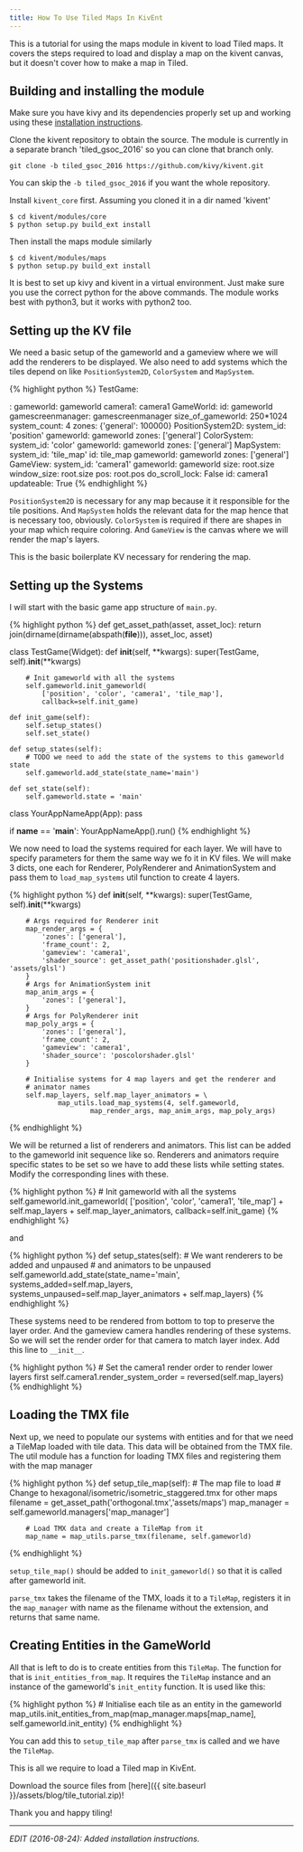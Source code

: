 ```yaml
---
title: How To Use Tiled Maps In KivEnt
---
```


This is a tutorial for using the maps module in kivent to load Tiled maps. It
covers the steps required to load and display a map on the kivent canvas, but
it doesn't cover how to make a map in Tiled.

## Building and installing the module

Make sure you have kivy and its dependencies properly set up and working using
these [installation instructions](https://kivy.org/docs/gettingstarted/installation.html).

Clone the kivent repository to obtain the source. The module is currently in a
separate branch 'tiled\_gsoc\_2016' so you can clone that branch only.

```
git clone -b tiled_gsoc_2016 https://github.com/kivy/kivent.git
```

You can skip the `-b tiled_gsoc_2016` if you want the whole repository.

Install `kivent_core` first. Assuming you cloned it in a dir named 'kivent'

```
$ cd kivent/modules/core
$ python setup.py build_ext install
```

Then install the maps module similarly

```
$ cd kivent/modules/maps
$ python setup.py build_ext install
```

It is best to set up kivy and kivent in a virtual environment. Just make sure
you use the correct python for the above commands. The module works
best with python3, but it works with python2 too.

## Setting up the KV file

We need a basic setup of the gameworld and a gameview where we will add the
renderers to be displayed. We also need to add systems which the tiles depend
on like `PositionSystem2D`, `ColorSystem` and `MapSystem`.

{% highlight python %}
TestGame:

<TestGame>:
    gameworld: gameworld
    camera1: camera1
    GameWorld:
        id: gameworld
        gamescreenmanager: gamescreenmanager
        size_of_gameworld: 250*1024
        system_count: 4
        zones: {'general': 100000}
        PositionSystem2D:
            system_id: 'position'
            gameworld: gameworld
            zones: ['general']
        ColorSystem:
            system_id: 'color'
            gameworld: gameworld
            zones: ['general']
        MapSystem:
            system_id: 'tile_map'
            id: tile_map
            gameworld: gameworld
            zones: ['general']
        GameView:
            system_id: 'camera1'
            gameworld: gameworld
            size: root.size
            window_size: root.size
            pos: root.pos
            do_scroll_lock: False
            id: camera1
            updateable: True
{% endhighlight %}

`PositionSystem2D` is necessary for any map because it it responsible for the
tile positions. And `MapSystem` holds the relevant data for the map hence that
is necessary too, obviously. `ColorSystem` is required if there are shapes in
your map which require coloring. And `GameView` is the canvas where we will
render the map's layers.

This is the basic boilerplate KV necessary for rendering the map.

## Setting up the Systems

I will start with the basic game app structure of `main.py`.

{% highlight python %}
def get_asset_path(asset, asset_loc):
    return join(dirname(dirname(abspath(__file__))), asset_loc, asset)

class TestGame(Widget):
    def __init__(self, **kwargs):
        super(TestGame, self).__init__(**kwargs)

        # Init gameworld with all the systems
        self.gameworld.init_gameworld(
            ['position', 'color', 'camera1', 'tile_map'],
            callback=self.init_game)

    def init_game(self):
        self.setup_states()
        self.set_state()

    def setup_states(self):
        # TODO we need to add the state of the systems to this gameworld state
        self.gameworld.add_state(state_name='main')

    def set_state(self):
        self.gameworld.state = 'main'

class YourAppNameApp(App):
    pass

if __name__ == '__main__':
    YourAppNameApp().run()
{% endhighlight %}

We now need to load the systems required for each layer. We will have to
specify parameters for them the same way we fo it in KV files. We will make 3
dicts, one each for Renderer, PolyRenderer and AnimationSystem and pass them
to `load_map_systems` util function to create 4 layers.

{% highlight python %}
    def __init__(self, **kwargs):
        super(TestGame, self).__init__(**kwargs)

        # Args required for Renderer init
        map_render_args = {
            'zones': ['general'],
            'frame_count': 2,
            'gameview': 'camera1',
            'shader_source': get_asset_path('positionshader.glsl', 'assets/glsl')
        }
        # Args for AnimationSystem init
        map_anim_args = {
            'zones': ['general'],
        }
        # Args for PolyRenderer init
        map_poly_args = {
            'zones': ['general'],
            'frame_count': 2,
            'gameview': 'camera1',
            'shader_source': 'poscolorshader.glsl'
        }

        # Initialise systems for 4 map layers and get the renderer and
        # animator names
        self.map_layers, self.map_layer_animators = \
                map_utils.load_map_systems(4, self.gameworld,
                        map_render_args, map_anim_args, map_poly_args)
{% endhighlight %}

We will be returned a list of renderers and animators. This list can be added
to the gameworld init sequence like so. Renderers and animators require
specific states to be set so we have to add these lists while setting states.
Modify the corresponding lines with these.

{% highlight python %}
        # Init gameworld with all the systems
        self.gameworld.init_gameworld(
            ['position', 'color', 'camera1', 'tile_map']
            + self.map_layers
            + self.map_layer_animators,
            callback=self.init_game)
{% endhighlight %}

and

{% highlight python %}
    def setup_states(self):
        # We want renderers to be added and unpaused
        # and animators to be unpaused
        self.gameworld.add_state(state_name='main',
                systems_added=self.map_layers,
                systems_unpaused=self.map_layer_animators + self.map_layers)
{% endhighlight %}

These systems need to be rendered from bottom to top to preserve the
layer order. And the gameview camera handles rendering of these systems. So we
will set the render order for that camera to match layer index. Add this line
to `__init__`.

{% highlight python %}
        # Set the camera1 render order to render lower layers first
        self.camera1.render_system_order = reversed(self.map_layers)
{% endhighlight %}

## Loading the TMX file

Next up, we need to populate our systems with entities and for that we need
a TileMap loaded with tile data. This data will be obtained from the TMX file.
The util module has a function for loading TMX files and registering them with
the map manager

{% highlight python %}
    def setup_tile_map(self):
        # The map file to load
        # Change to hexagonal/isometric/isometric_staggered.tmx for other maps
        filename = get_asset_path('orthogonal.tmx','assets/maps')
        map_manager = self.gameworld.managers['map_manager']

        # Load TMX data and create a TileMap from it
        map_name = map_utils.parse_tmx(filename, self.gameworld)
{% endhighlight %}

`setup_tile_map()` should be added to `init_gameworld()` so that it is called
after gameworld init.

`parse_tmx` takes the filename of the TMX, loads it to a `TileMap`, registers it
in the `map_manager` with name as the filename without the extension, and
returns that same name.

## Creating Entities in the GameWorld

All that is left to do is to create entities from this `TileMap`.
The function for that is `init_entities_from_map`. It requires the `TileMap`
instance and an instance of the gameworld's `init_entity` function. It is used
like this:

{% highlight python %}
        # Initialise each tile as an entity in the gameworld
        map_utils.init_entities_from_map(map_manager.maps[map_name],
                                       self.gameworld.init_entity)
{% endhighlight %}

You can add this to `setup_tile_map` after `parse_tmx` is called and we have
the `TileMap`.

This is all we require to load a Tiled map in KivEnt.

Download the source files from [here]({{ site.baseurl }}/assets/blog/tile_tutorial.zip)!

Thank you and happy tiling!

<hr>

*EDIT (2016-08-24): Added installation instructions.*
